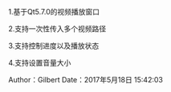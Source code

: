 
1.基于Qt5.7.0的视频播放窗口

2.支持一次性传入多个视频路径

3.支持控制进度以及播放状态

4.支持设置音量大小

Author：Gilbert
Date：2017年5月18日 15:42:03
